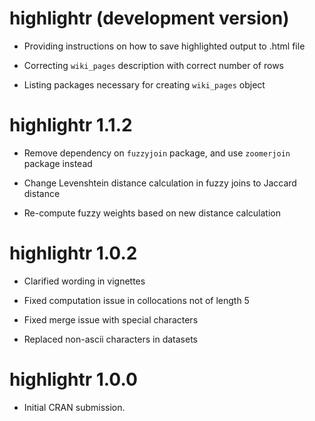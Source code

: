 # highlightr (development version)

* Providing instructions on how to save highlighted output to .html file

* Correcting `wiki_pages` description with correct number of rows

* Listing packages necessary for creating `wiki_pages` object

# highlightr 1.1.2

* Remove dependency on `fuzzyjoin` package, and use `zoomerjoin` package instead

* Change Levenshtein distance calculation in fuzzy joins to Jaccard distance

* Re-compute fuzzy weights based on new distance calculation

# highlightr 1.0.2

* Clarified wording in vignettes

* Fixed computation issue in collocations not of length 5

* Fixed merge issue with special characters

* Replaced non-ascii characters in datasets

# highlightr 1.0.0

* Initial CRAN submission.
